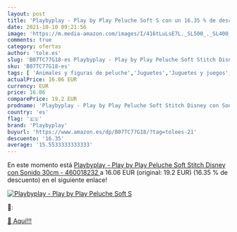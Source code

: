 ```yaml
---
layout: post
title: 'Playbyplay - Play by Play Peluche Soft S con un 16.35 % de descuento'
date: 2021-10-10 09:21:56
image: 'https://m.media-amazon.com/images/I/416tLuLsE7L._SL500_._SL400_.jpg'
comments: true
category: ofertas
author: 'tole.es'
slug: 'B07TC77G18-es Playbyplay - Play by Play Peluche Soft Stitch Disney con...'
sku: 'B07TC77G18-es'
tags: [ 'Animales y figuras de peluche','Juguetes','Juguetes y juegos','Peluches','peluche','playbyplay', ]
actualPrice: 16.06 EUR
currency: EUR
price: 16.06
comparePrice: 19.2 EUR
prodname: 'Playbyplay - Play by Play Peluche Soft Stitch Disney con Sonido 30cm -  460018232 '
country: 'es'
flag: '🇪🇸'
brand: 'Playbyplay'
buyurl: 'https://www.amazon.es/dp/B07TC77G18/?tag=tolees-21'
descuento: '16.35'
average: '15.5533333333333'
---
```


En este momento está [Playbyplay - Play by Play Peluche Soft Stitch Disney con Sonido 30cm -  460018232 ](https://www.amazon.es/dp/B07TC77G18/?tag=tolees-21) a 16.06 EUR (original: 19.2 EUR) (16.35 %  de descuento) en el siguiente enlace!

[![Playbyplay - Play by Play Peluche Soft S](https://m.media-amazon.com/images/I/416tLuLsE7L._SL500_._SL400_.jpg)](https://www.amazon.es/dp/B07TC77G18/?tag=tolees-21)

🔎:


[🛒 Aquí!!!](https://www.amazon.es/dp/B07TC77G18/?tag=tolees-21)
